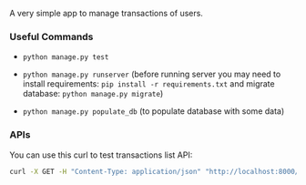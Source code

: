 A very simple app to manage transactions of users.

### Useful Commands

- `python manage.py test`

- `python manage.py runserver` (before running server you may need to install requirements: `pip install -r requirements.txt` and migrate database: `python manage.py migrate`)

- `python manage.py populate_db` (to populate database with some data)

### APIs

You can use this curl to test transactions list API:

```bash
curl -X GET -H "Content-Type: application/json" "http://localhost:8000/transactions/?phone_number=<phone_number>"
```
